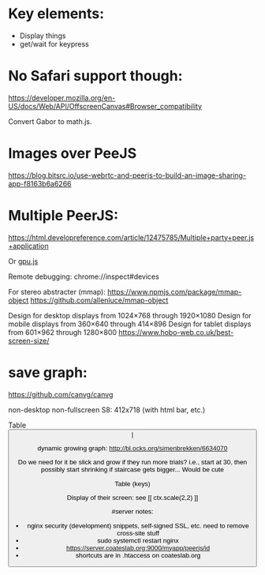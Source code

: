 # Key elements:
  * Display things
  * get/wait for keypress


# No Safari support though:
https://developer.mozilla.org/en-US/docs/Web/API/OffscreenCanvas#Browser_compatibility

Convert Gabor to math.js.

# Images over PeeJS
https://blog.bitsrc.io/use-webrtc-and-peerjs-to-build-an-image-sharing-app-f8163b6a6266

# Multiple PeerJS:
https://html.developreference.com/article/12475785/Multiple+party+peer.js+application

Or [gpu.js](http://gpu.rocks)

Remote debugging:
chrome://inspect#devices

For stereo abstracter (mmap):
https://www.npmjs.com/package/mmap-object
https://github.com/allenluce/mmap-object

Design for desktop displays from 1024×768 through 1920×1080
Design for mobile displays from 360×640 through 414×896
Design for tablet displays from 601×962 through 1280×800
https://www.hobo-web.co.uk/best-screen-size/

# save graph:
https://github.com/canvg/canvg

non-desktop non-fullscreen S8: 412x718 (with html bar, etc.)

Table
<button column>|<graphing widget>

dynamic growing graph:
http://bl.ocks.org/simenbrekken/6634070

Do we need for it be slick and grow if they run more trials?
i.e., start at 30, then possibly start shrinking if staircase gets bigger... Would be cute

Table (keys)
<arrows>

Display of their screen: see [[ ctx.scale(2,2)  ]]

#server notes:
- nginx security (development) snippets, self-signed SSL, etc. need to remove cross-site stuff
- sudo systemctl restart nginx
- https://server.coateslab.org:9000/myapp/peerjs/id
- shortcuts are in .htaccess on coateslab.org

